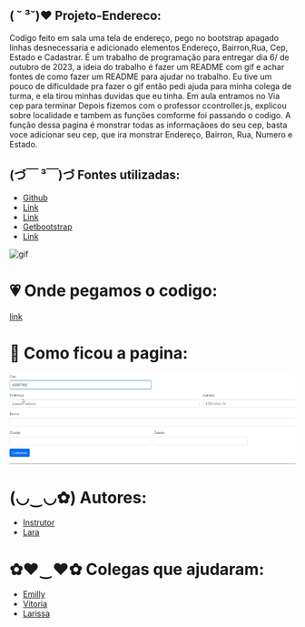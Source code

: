 ##  ( ˘ ³˘)♥ Projeto-Endereco:

Codigo feito em sala uma tela de endereço, pego no bootstrap apagado linhas desnecessaria e adicionado elementos Endereço, Bairron,Rua, Cep, Estado e Cadastrar. É um trabalho de programação para entregar dia 6/ de outubro de 2023, a ideia do trabalho é fazer um README com gif e achar fontes de como fazer um README para ajudar no trabalho. Eu tive um pouco de dificuldade pra fazer o gif então pedi ajuda para minha colega de turma, e ela tirou minhas duvidas que eu tinha. Em aula entramos no Via cep para terminar Depois fizemos com o professor ccontroller.js, explicou sobre localidade e tambem as funções comforme foi passando o codigo. A função dessa pagina é monstrar todas as informaçãoes do seu cep, basta voce adicionar seu cep, que ira monstrar Endereço, Bairron, Rua, Numero e Estado.

## (づ￣ ³￣)づ Fontes utilizadas:

* [Github](https://github.com/laraassuncao18/projeto-CadEndereco)
* [Link](https://developer.mozilla.org/pt-BR/docs/Web/JavaScript/Guide/Regular_expressions)
* [Link](https://www.regexpal.com/)
* [Getbootstrap](https://getbootstrap.comhttps/docs/5.3/forms/layout/)
* [Link](https://viacep.com.br/exemplo/javascript/)

![gif](gif/Gravando-2023-09-20-124922%20(1).gif)

# 💗 Onde pegamos o codigo: 
[link](https://getbootstrap.com/docs/5.3/forms/layout/)

# 💋 Como ficou a pagina:

![gif](gif2/Gravando%202023-10-03%20082027.gif)

 # (◡‿◡✿) Autores:

 * [Instrutor](https://github.com/LeonardoRochaMarista)
 * [Lara](https://github.com/laraassuncao18)

 # ✿♥‿♥✿ Colegas que ajudaram:

  * [Emilly](https://github.com/emillycaaroline)
  * [Vitoria](https://github.com/vickieww)
  * [Larissa](https://github.com/larissassk)




 
